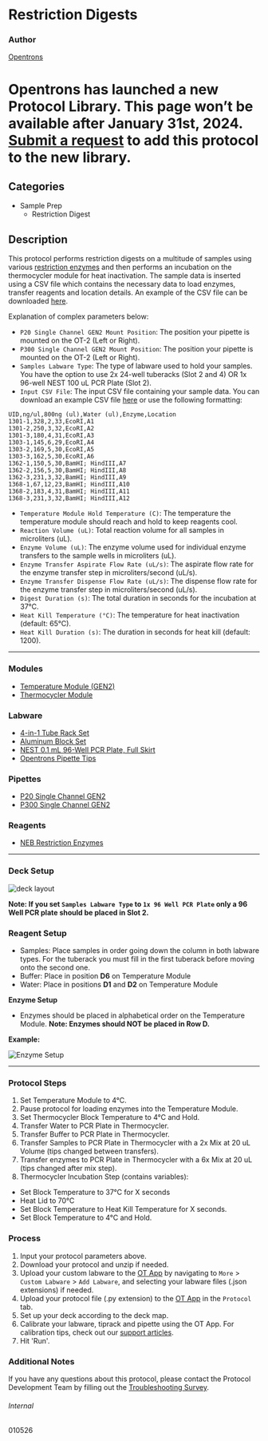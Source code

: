 # Restriction Digests

### Author
[Opentrons](https://opentrons.com/)


# Opentrons has launched a new Protocol Library. This page won’t be available after January 31st, 2024. [Submit a request](https://docs.google.com/forms/d/e/1FAIpQLSdYYp9QCKow4nn0KlCVsMS3HX0eJ0N9O7-erajKvcpT0lWbSg/viewform) to add this protocol to the new library.

## Categories
* Sample Prep
	* Restriction Digest

## Description
This protocol performs restriction digests on a multitude of samples using various [restriction enzymes](https://www.neb.com/products/restriction-endonucleases/restriction-endonucleases?gclid=EAIaIQobChMInsuBgInC8QIVeXxvBB06IAdAEAAYASAAEgIWHvD_BwE) and then performs an incubation on the thermocycler module for heat inactivation. The sample data is inserted using a CSV file which contains the necessary data to load enzymes, transfer reagents and location details. An example of the CSV file can be downloaded [here](https://opentrons-protocol-library-website.s3.amazonaws.com/custom-README-images/010526/Table1.csv).

Explanation of complex parameters below:
* `P20 Single Channel GEN2 Mount Position`: The position your pipette is mounted on the OT-2 (Left or Right).
* `P300 Single Channel GEN2 Mount Position`: The position your pipette is mounted on the OT-2 (Left or Right).
* `Samples Labware Type`: The type of labware used to hold your samples. You have the option to use 2x 24-well tuberacks (Slot 2 and 4) OR 1x 96-well NEST 100 uL PCR Plate (Slot 2).
* `Input CSV File`: The input CSV file containing your sample data. You can download an example CSV file [here](https://opentrons-protocol-library-website.s3.amazonaws.com/custom-README-images/010526/Table1.csv) or use the following formatting:
```
UID,ng/ul,800ng (ul),Water (ul),Enzyme,Location
1301-1,328,2,33,EcoRI,A1
1301-2,250,3,32,EcoRI,A2
1301-3,180,4,31,EcoRI,A3
1303-1,145,6,29,EcoRI,A4
1303-2,169,5,30,EcoRI,A5
1303-3,162,5,30,EcoRI,A6
1362-1,150,5,30,BamHI; HindIII,A7
1362-2,156,5,30,BamHI; HindIII,A8
1362-3,231,3,32,BamHI; HindIII,A9
1368-1,67,12,23,BamHI; HindIII,A10
1368-2,183,4,31,BamHI; HindIII,A11
1368-3,231,3,32,BamHI; HindIII,A12
```
* `Temperature Module Hold Temperature (C)`: The temperature the temperature module should reach and hold to keep reagents cool. 
* `Reaction Volume (uL)`: Total reaction volume for all samples in microliters (uL).
* `Enzyme Volume (uL)`: The enzyme volume used for individual enzyme transfers to the sample wells in microliters (uL).
* `Enzyme Transfer Aspirate Flow Rate (uL/s)`: The aspirate flow rate for the enzyme transfer step in microliters/second (uL/s).
* `Enzyme Transfer Dispense Flow Rate (uL/s)`: The dispense flow rate for the enzyme transfer step in microliters/second (uL/s).
* `Digest Duration (s)`: The total duration in seconds for the incubation at 37°C.
* `Heat Kill Temperature (°C)`: The temperature for heat inactivation (default: 65°C).
* `Heat Kill Duration (s)`: The duration in seconds for heat kill (default: 1200).

---

### Modules
* [Temperature Module (GEN2)](https://shop.opentrons.com/collections/hardware-modules/products/tempdeck)
* [Thermocycler Module](https://shop.opentrons.com/collections/hardware-modules/products/thermocycler-module)

### Labware
* [4-in-1 Tube Rack Set](https://shop.opentrons.com/collections/racks-and-adapters/products/tube-rack-set-1)
* [Aluminum Block Set](https://shop.opentrons.com/collections/racks-and-adapters/products/aluminum-block-set)
* [NEST 0.1 mL 96-Well PCR Plate, Full Skirt](https://shop.opentrons.com/collections/lab-plates/products/nest-0-1-ml-96-well-pcr-plate-full-skirt)
* [Opentrons Pipette Tips](https://shop.opentrons.com/collections/opentrons-tips)

### Pipettes
* [P20 Single Channel GEN2](https://shop.opentrons.com/collections/ot-2-robot/products/single-channel-electronic-pipette?variant=31059478970462)
* [P300 Single Channel GEN2](https://shop.opentrons.com/collections/ot-2-robot/products/single-channel-electronic-pipette?variant=5984549109789)

### Reagents
* [NEB Restriction Enzymes](https://www.neb.com/products/restriction-endonucleases/restriction-endonucleases?gclid=EAIaIQobChMInsuBgInC8QIVeXxvBB06IAdAEAAYASAAEgIWHvD_BwE)

---

### Deck Setup

![deck layout](https://opentrons-protocol-library-website.s3.amazonaws.com/custom-README-images/010526/010526_layout.png)

**Note: If you set `Samples Labware Type` to `1x 96 Well PCR Plate` only a 96 Well PCR plate should be placed in Slot 2.**

### Reagent Setup
* Samples: Place samples in order going down the column in both labware types. For the tuberack you must fill in the first tuberack before moving onto the second one.
* Buffer: Place in position **D6** on Temperature Module
* Water: Place in positions **D1** and **D2** on Temperature Module

**Enzyme Setup**

* Enzymes should be placed in alphabetical order on the Temperature Module. **Note: Enzymes should NOT be placed in Row D.**

**Example:**

![Enzyme Setup](https://opentrons-protocol-library-website.s3.amazonaws.com/custom-README-images/010526/enzyme_setup.png)

---

### Protocol Steps
1. Set Temperature Module to 4°C.
2. Pause protocol for loading enzymes into the Temperature Module.
3. Set Thermocycler Block Temperature to 4°C and Hold.
4. Transfer Water to PCR Plate in Thermocycler.
5. Transfer Buffer to PCR Plate in Thermocycler.
6. Transfer Samples to PCR Plate in Thermocycler with a 2x Mix at 20 uL Volume (tips changed between transfers).
7. Transfer enzymes to PCR Plate in Thermocycler with a 6x Mix at 20 uL (tips changed after mix step).
8. Thermocycler Incubation Step (contains variables):
* Set Block Temperature to 37°C for X seconds
* Heat Lid to 70°C 
* Set Block Temperature to Heat Kill Temperature for X seconds.
* Set Block Temperature to 4°C and Hold.


### Process
1. Input your protocol parameters above.
2. Download your protocol and unzip if needed.
3. Upload your custom labware to the [OT App](https://opentrons.com/ot-app) by navigating to `More` > `Custom Labware` > `Add Labware`, and selecting your labware files (.json extensions) if needed.
4. Upload your protocol file (.py extension) to the [OT App](https://opentrons.com/ot-app) in the `Protocol` tab.
5. Set up your deck according to the deck map.
6. Calibrate your labware, tiprack and pipette using the OT App. For calibration tips, check out our [support articles](https://support.opentrons.com/en/collections/1559720-guide-for-getting-started-with-the-ot-2).
7. Hit 'Run'.

### Additional Notes
If you have any questions about this protocol, please contact the Protocol Development Team by filling out the [Troubleshooting Survey](https://protocol-troubleshooting.paperform.co/).

###### Internal
010526